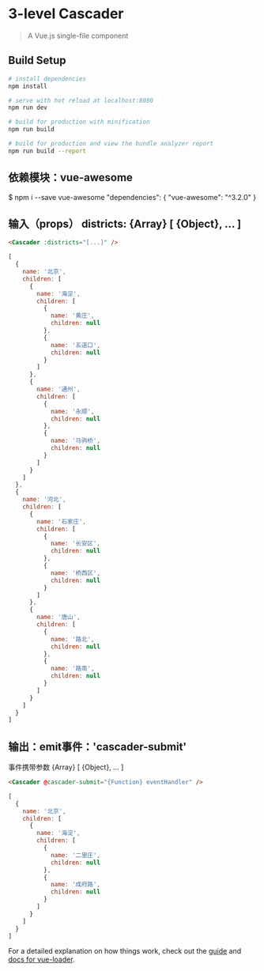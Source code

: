 # 3-level Cascader

> A Vue.js single-file component

## Build Setup

``` bash
# install dependencies
npm install

# serve with hot reload at localhost:8080
npm run dev

# build for production with minification
npm run build

# build for production and view the bundle analyzer report
npm run build --report
```
## 依赖模块：vue-awesome
$ npm i --save vue-awesome
"dependencies": { "vue-awesome": "^3.2.0" }

## 输入（props） districts: {Array} [ {Object}, ... ]
``` HTML
<Cascader :districts="[...]" />
```

``` JavaScript
[
  {
    name: '北京',
    children: [
      {
        name: '海淀',
        children: [
          {
            name: '黄庄',
            children: null
          },
          {
            name: '五道口',
            children: null
          }
        ]
      },
      {
        name: '通州',
        children: [
          {
            name: '永顺',
            children: null
          },
          {
            name: '马驹桥',
            children: null
          }
        ]
      }
    ]
  },
  {
    name: '河北',
    children: [
      {
        name: '石家庄',
        children: [
          {
            name: '长安区',
            children: null
          },
          {
            name: '桥西区',
            children: null
          }
        ]
      },
      {
        name: '唐山',
        children: [
          {
            name: '路北',
            children: null
          },
          {
            name: '路南',
            children: null
          }
        ]
      }
    ]
  }
]
```
## 输出：emit事件：'cascader-submit'
事件携带参数 {Array} [ {Object}, ... ]

``` HTML
<Cascader @cascader-submit="{Function} eventHandler" />
```

``` JavaScript
[
  {
    name: '北京',
    children: [
      {
        name: '海淀',
        children: [
          {
            name: '二里庄',
            children: null
          },
          {
            name: '成府路',
            children: null
          }
        ]
      }
    ]
  }
]
```


For a detailed explanation on how things work, check out the [guide](http://vuejs-templates.github.io/webpack/) and [docs for vue-loader](http://vuejs.github.io/vue-loader).
